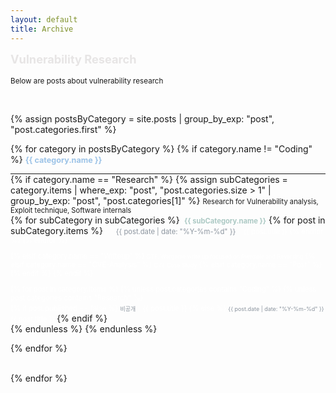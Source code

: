 ```yaml
---
layout: default
title: Archive
---
```


<style>
  ul {
    margin: 0 !important;
    padding: 0 !important;
  }

  li {
    margin-top: 0 !important;
    margin-bottom: 0 !important;
  }

  hr {
    margin: 0 !important;  /* hr 간격 없애기 */
    padding: 0 !important;
  }

  .category-header {
    margin-bottom: 0.1em !important; /* 카테고리 제목과 내용 간 간격 줄이기 */
  }

  .description {
    margin-top: 0.1em !important;
    margin-bottom: 0.1em !important; /* 설명과 내용 간 간격 줄이기 */
  }
</style>

<b><span style = " color: rgba(207, 203, 203, 0.48);font-size: 1.3em;margin-right: 1em;"> Vulnerability Research </span></b>
<br>
<br>
<small>Below are posts about vulnerability research</small>

<br>

{% assign postsByCategory = site.posts | group_by_exp: "post", "post.categories.first" %}


{% for category in postsByCategory %}
{% if category.name != "Coding" %}
  <b><span style="color: rgb(156, 195, 231); font-size: 0.9em;margin-right: 1em;"> {{ category.name }} </span></b> <!-- 카테고리 이름 출력 -->  
  <hr>
  {% if category.name == "Research" %}
  {% assign subCategories = category.items | where_exp: "post", "post.categories.size > 1" | group_by_exp: "post", "post.categories[1]" %}
  <span style = "font-size: 0.8em;">Research for Vulnerability analysis, Exploit technique, Software internals</span>
  <br>
  {% for subCategory in subCategories %}
  <b><span style="color: rgb(172, 201, 196); font-size: 0.8em; margin-left: 0.3em;">{{ subCategory.name }}</span></b>
  {% for post in subCategory.items %}
  <span style="color: #8b949e; font-size: 0.8em; margin-right: 0.8em;margin-left: 1.5em;">
  {{ post.date | date: "%Y-%m-%d" }}
  </span>
  <a href="{{ post.url }}" style="font-size: 0.8em; text-decoration: none; color: rgb(255, 255, 255);">
  {{ post.title }}
  {% endfor %}
  {% endfor %}
  
  {% elsif category.name == "Writeup" %}
  <span style = "font-size: 0.8em;">CTF, Wargame write up focused on Pwnable and Reversing</span>
  {% elsif category.name == "CVE-Analysis" %}
  <span style = "font-size: 0.8em;">CVE Case Study</span>
  {% elsif category.name == "Post" %}
  {% endif %}
{% endif %}
  <ul style="list-style: none; padding: 0; margin: 0;"> 
    {% for post in category.items %}
    {% unless post.categories contains "Coding" %}
    {% unless post.categories contains "Research" %}
      <li style="margin-bottom: 0.5em;">
        {% if post.published == false %}
          <!-- 비공개 글 -->
          <span style="color: #8b949e; font-size: 0.8em; margin-right: 1em;">
            비공개
          </span>
          <span style="color: rgb(255, 255, 255);">
            {{ post.title }}
          </span>
        {% else %}    
          <!-- 공개 글 -->
          <span style="color: #8b949e; font-size: 0.8em; margin-right: 0.8em;">
            {{ post.date | date: "%Y-%m-%d" }}
          </span>
          <a href="{{ post.url }}" style="font-size: 0.8em; text-decoration: none; color: rgb(255, 255, 255);">
            {{ post.title }}
          </a>
        {% endif %}
      </li>
      {% endunless %}
      {% endunless %}
  
  {% endfor %}
  </ul>
  <br>
{% endfor %}